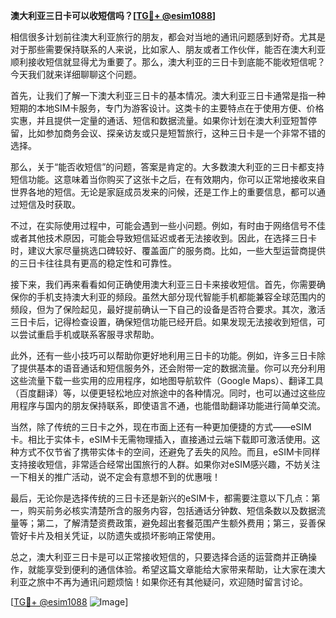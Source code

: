 **澳大利亚三日卡可以收短信吗？[[TG💪+ @esim1088](https://t.me/s/esim1088)]**

相信很多计划前往澳大利亚旅行的朋友，都会对当地的通讯问题感到好奇。尤其是对于那些需要保持联系的人来说，比如家人、朋友或者工作伙伴，能否在澳大利亚顺利接收短信就显得尤为重要了。那么，澳大利亚的三日卡到底能不能收短信呢？今天我们就来详细聊聊这个问题。

首先，让我们了解一下澳大利亚三日卡的基本情况。澳大利亚三日卡通常是指一种短期的本地SIM卡服务，专门为游客设计。这类卡的主要特点在于使用方便、价格实惠，并且提供一定量的通话、短信和数据流量。如果你计划在澳大利亚短暂停留，比如参加商务会议、探亲访友或只是短暂旅行，这种三日卡是一个非常不错的选择。

那么，关于“能否收短信”的问题，答案是肯定的。大多数澳大利亚的三日卡都支持短信功能。这意味着当你购买了这张卡之后，在有效期内，你可以正常地接收来自世界各地的短信。无论是家庭成员发来的问候，还是工作上的重要信息，都可以通过短信及时获取。

不过，在实际使用过程中，可能会遇到一些小问题。例如，有时由于网络信号不佳或者其他技术原因，可能会导致短信延迟或者无法接收到。因此，在选择三日卡时，建议大家尽量挑选口碑较好、覆盖面广的服务商。比如，一些大型运营商提供的三日卡往往具有更高的稳定性和可靠性。

接下来，我们再来看看如何正确使用澳大利亚三日卡来接收短信。首先，你需要确保你的手机支持澳大利亚的频段。虽然大部分现代智能手机都能兼容全球范围内的频段，但为了保险起见，最好提前确认一下自己的设备是否符合要求。其次，激活三日卡后，记得检查设置，确保短信功能已经开启。如果发现无法接收到短信，可以尝试重启手机或联系客服寻求帮助。

此外，还有一些小技巧可以帮助你更好地利用三日卡的功能。例如，许多三日卡除了提供基本的语音通话和短信服务外，还会附带一定的数据流量。你可以充分利用这些流量下载一些实用的应用程序，如地图导航软件（Google Maps）、翻译工具（百度翻译）等，以便更轻松地应对旅途中的各种情况。同时，也可以通过这些应用程序与国内的朋友保持联系，即使语言不通，也能借助翻译功能进行简单交流。

当然，除了传统的三日卡之外，现在市面上还有一种更加便捷的方式——eSIM卡。相比于实体卡，eSIM卡无需物理插入，直接通过云端下载即可激活使用。这种方式不仅节省了携带实体卡的空间，还避免了丢失的风险。而且，eSIM卡同样支持接收短信，非常适合经常出国旅行的人群。如果你对eSIM感兴趣，不妨关注一下相关的推广活动，说不定会有意想不到的优惠哦！

最后，无论你是选择传统的三日卡还是新兴的eSIM卡，都需要注意以下几点：第一，购买前务必核实清楚所含的服务内容，包括通话分钟数、短信条数以及数据流量等；第二，了解清楚资费政策，避免超出套餐范围产生额外费用；第三，妥善保管好卡片及相关凭证，以防遗失或损坏影响正常使用。

总之，澳大利亚三日卡是可以正常接收短信的，只要选择合适的运营商并正确操作，就能享受到便利的通信体验。希望这篇文章能给大家带来帮助，让大家在澳大利亚之旅中不再为通讯问题烦恼！如果你还有其他疑问，欢迎随时留言讨论。

[[TG💪+ @esim1088](https://t.me/s/esim1088) ![Image](https://i.postimg.cc/4NQfJmqS/Snipaste-2025-05-13-00-14-12.png)]